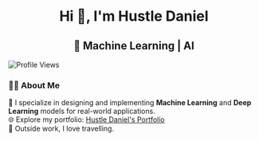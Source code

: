 <h1 align="center">Hi 👋, I'm Hustle Daniel</h1>
<h2 align="center">🤖 Machine Learning | AI </h2>

<p align="left">
  <img src="https://komarev.com/ghpvc/?username=hustledanie&label=Profile%20views&color=0e75b6&style=flat" alt="Profile Views" />
</p>

### 👨‍💻 About Me
🤖 I specialize in designing and implementing **Machine Learning** and **Deep Learning** models for real-world applications.   
🌐 Explore my portfolio: [Hustle Daniel's Portfolio](https://hustledanie-ai.vercel.app)  
🎨 Outside work, I love travelling.
